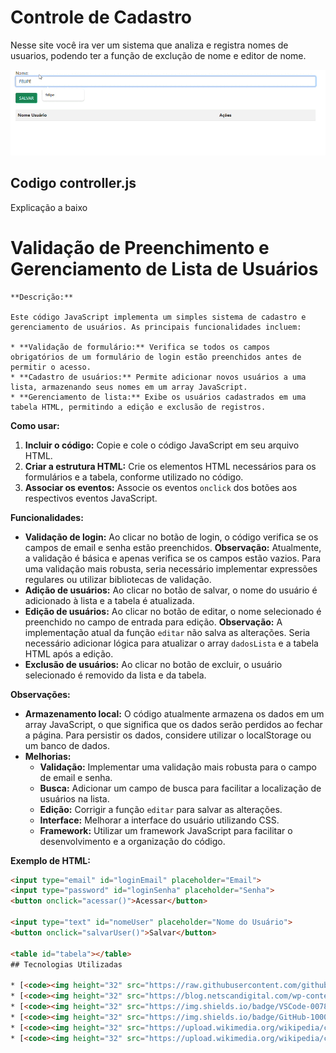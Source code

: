 # Controle de Cadastro
 
Nesse site você ira ver um sistema que analiza e registra nomes de usuarios, podendo ter a função de exclução de nome e editor de nome.
 
 ![Site](/img/salva-nome-lista.gif)

## Codigo controller.js
  Explicação a baixo
  # Validação de Preenchimento e Gerenciamento de Lista de Usuários

````
**Descrição:**

Este código JavaScript implementa um simples sistema de cadastro e gerenciamento de usuários. As principais funcionalidades incluem:

* **Validação de formulário:** Verifica se todos os campos obrigatórios de um formulário de login estão preenchidos antes de permitir o acesso.
* **Cadastro de usuários:** Permite adicionar novos usuários a uma lista, armazenando seus nomes em um array JavaScript.
* **Gerenciamento de lista:** Exibe os usuários cadastrados em uma tabela HTML, permitindo a edição e exclusão de registros.
````
**Como usar:**

1. **Incluir o código:** Copie e cole o código JavaScript em seu arquivo HTML.
2. **Criar a estrutura HTML:** Crie os elementos HTML necessários para os formulários e a tabela, conforme utilizado no código.
3. **Associar os eventos:** Associe os eventos `onclick` dos botões aos respectivos eventos JavaScript.

**Funcionalidades:**

* **Validação de login:** Ao clicar no botão de login, o código verifica se os campos de email e senha estão preenchidos. **Observação:** Atualmente, a validação é básica e apenas verifica se os campos estão vazios. Para uma validação mais robusta, seria necessário implementar expressões regulares ou utilizar bibliotecas de validação.
* **Adição de usuários:** Ao clicar no botão de salvar, o nome do usuário é adicionado à lista e a tabela é atualizada.
* **Edição de usuários:** Ao clicar no botão de editar, o nome selecionado é preenchido no campo de entrada para edição. **Observação:** A implementação atual da função `editar` não salva as alterações. Seria necessário adicionar lógica para atualizar o array `dadosLista` e a tabela HTML após a edição.
* **Exclusão de usuários:** Ao clicar no botão de excluir, o usuário selecionado é removido da lista e da tabela.

**Observações:**

* **Armazenamento local:** O código atualmente armazena os dados em um array JavaScript, o que significa que os dados serão perdidos ao fechar a página. Para persistir os dados, considere utilizar o localStorage ou um banco de dados.
* **Melhorias:**
    * **Validação:** Implementar uma validação mais robusta para o campo de email e senha.
    * **Busca:** Adicionar um campo de busca para facilitar a localização de usuários na lista.
    * **Edição:** Corrigir a função `editar` para salvar as alterações.
    * **Interface:** Melhorar a interface do usuário utilizando CSS.
    * **Framework:** Utilizar um framework JavaScript para facilitar o desenvolvimento e a organização do código.

**Exemplo de HTML:**

```html
<input type="email" id="loginEmail" placeholder="Email">
<input type="password" id="loginSenha" placeholder="Senha">
<button onclick="acessar()">Acessar</button>

<input type="text" id="nomeUser" placeholder="Nome do Usuário">
<button onclick="salvarUser()">Salvar</button>

<table id="tabela"></table>
## Tecnologias Utilizadas

* [<code><img height="32" src="https://raw.githubusercontent.com/github/explore/80688e429a7d4ef2fca1e82350fe8e3517d3494d/topics/html/html.png" alt="HTML5"/></code>](https://developer.mozilla.org/pt-BR/docs/Web/HTML)
* [<code><img height="32" src="https://blog.netscandigital.com/wp-content/uploads/2023/07/O-que-e-o-Google-Bard.png" alt="Bard"/></code>](https://bard.google.com/chat?hl=pt)
* [<code><img height="32" src="https://img.shields.io/badge/VSCode-0078D4?style=for-the-badge&logo=visual%20studio%20code&logoColor=white" alt="VisualStudio"/></code>](https://code.visualstudio.com/)
* [<code><img height="32" src="https://img.shields.io/badge/GitHub-100000?style=for-the-badge&logo=github&logoColor=white" alt="GitHub"/></code>](https://github.com/)
* [<code><img height="32" src="https://upload.wikimedia.org/wikipedia/commons/thumb/d/d5/CSS3_logo_and_wordmark.svg/1200px-CSS3_logo_and_wordmark.svg.png" alt="Css3"/></code>](https://developer.mozilla.org/pt-BR/docs/Web/CSS)
* [<code><img height="32" src="https://upload.wikimedia.org/wikipedia/commons/thumb/9/99/Unofficial_JavaScript_logo_2.svg/1200px-Unofficial_JavaScript_logo_2.svg.png" alt="javascript"/></code>](https://developer.mozilla.org/pt-BR/docs/Web/JavaScript)
 
